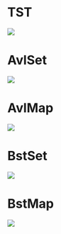 # TST
![](img/TST_test.png)

# AvlSet
![](img/AvlSet_test.png)

# AvlMap
![](img/AvlMap_test.png) 

# BstSet
![](img/BstSet_test.png)

# BstMap
![](img/BstMap_test.png) 
